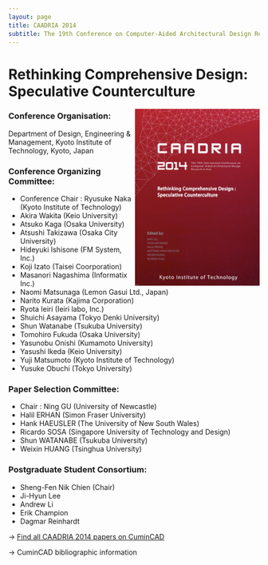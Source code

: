 ```yaml
---
layout: page
title: CAADRIA 2014
subtitle: The 19th Conference on Computer-Aided Architectural Design Research in Asia. Kyoto, Japan
---
```


# Rethinking Comprehensive Design: Speculative Counterculture

<img src="./caadria_cover_2014.jpg" width="250" align="right" />

### Conference Organisation:
Department of Design, Engineering & Management, Kyoto Institute of Technology, Kyoto, Japan

### Conference Organizing Committee:
* Conference Chair : Ryusuke Naka (Kyoto Institute of Technology)
* Akira Wakita (Keio University)
* Atsuko Kaga (Osaka University)
* Atsushi Takizawa (Osaka City University)
* Hideyuki Ishisone (FM System, Inc.)
* Koji Izato (Taisei Coorporation)
* Masanori Nagashima (Informatix Inc.)
* Naomi Matsunaga (Lemon Gasui Ltd., Japan)
* Narito Kurata (Kajima Corporation)
* Ryota Ieiri (Ieiri labo, Inc.)
* Shuichi Asayama (Tokyo Denki University)
* Shun Watanabe (Tsukuba University)
* Tomohiro Fukuda (Osaka University)
* Yasunobu Onishi (Kumamoto University)
* Yasushi Ikeda (Keio University)
* Yuji Matsumoto (Kyoto Institute of Technology)
* Yusuke Obuchi (Tokyo University)

### Paper Selection Committee:
* Chair : Ning GU (University of Newcastle)
* Halil ERHAN (Simon Fraser University)
* Hank HAEUSLER (The University of New South Wales)
* Ricardo SOSA (Singapore University of Technology and Design)
* Shun WATANABE (Tsukuba University)
* Weixin HUANG (Tsinghua University)

### Postgraduate Student Consortium:
* Sheng-Fen Nik Chien (Chair)
* Ji-Hyun Lee
* Andrew Li
* Erik Champion
* Dagmar Reinhardt

&rarr; [Find all CAADRIA 2014 papers on CuminCAD](http://papers.cumincad.org/cgi-bin/works/Search?search=series%3ACAADRIA+year%3A2014)

&rarr; CuminCAD bibliographic information

